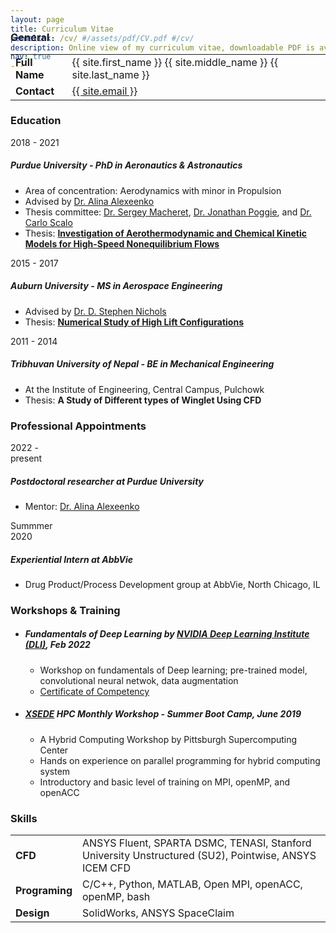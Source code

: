 ```yaml
---
layout: page
title: Curriculum Vitae
permalink: /cv/ #/assets/pdf/CV.pdf #/cv/
description: Online view of my curriculum vitae, downloadable PDF is available.
nav: true
---
```


<div class="row" style="margin-top: -8rem; margin-bottom: 4rem">
	<a class="ml-auto mr-2" href="{{ site.baseurl }}/assets/pdf/CV-Adhikari.pdf" target="_blank" style="color: var(--global-text-color) !important;">
	  <i class="fas fa-file-pdf" style="font-size: 3rem;"></i>
	</a>
</div>

<div class="cv">
	<!-- General -->
	<div class="card p-3">
		<h3 class="card-title">General</h3>
	    <table class="table table-sm table-borderless">
	          <tr>
				<td class="p-0 pr-2 text-right">
					<b>Full Name</b>
				</td>
				<td class="p-0 pl-2 text-left">
					{{ site.first_name }} {{ site.middle_name }} {{ site.last_name }}
				</td>
			</tr>
			<tr>
				<td class="p-0 pr-2 text-right">
					<b>Contact</b>
				</td>
				<td class="p-0 pl-2 text-left">
					<a href="mailto:{{ site.email | encode_email }}" title="email">{{ site.email }}</a> 
				</td>
			</tr>
		</table>
	</div>
	<!-- Education -->
	<div class="card mt-3 p-3">
		<h3 class="card-title">Education</h3>
			<div class="row">
				<div class="col-xs-2 cl-sm-2 col-md-auto text-left" style="width: 90px;">
					<span class="badge font-weight-bold light-green darken-1 text-uppercase align-middle" style="width: 90px;">
						2018 - 2021
					</span>
				</div>
				<div class="col-xs-10 cl-sm-10 col-md mt-2 mt-md-0">
					<h5 class="title font-weight-bold ml-1 ml-md-4">Purdue University - PhD in Aeronautics & Astronautics</h5>
					<ul class="items">
						<li>
							Area of concentration: Aerodynamics with minor in Propulsion
						</li>
						<li>
							Advised by <a href="https://sites.google.com/view/rgdart/Home" target="_blank">Dr. Alina Alexeenko</a>
						</li>
						<li>
							Thesis committee: <a href="https://engineering.purdue.edu/AAE/people/ptProfile?resource_id=111962" target="_blank">Dr. Sergey Macheret</a>, <a href="https://engineering.purdue.edu/~jpoggie/index.html" target="_blank">Dr. Jonathan Poggie</a>, and <a href="https://engineering.purdue.edu/~scalo/" target="_blank">Dr. Carlo Scalo</a>
						</li>
						<li>
							Thesis: <a href="https://doi.org/10.25394/PGS.17126774.v1" target="_blank"><b>Investigation of Aerothermodynamic and Chemical Kinetic Models for High-Speed Nonequilibrium Flows</b></a>
						</li>
					</ul>
				</div>
			</div>
			<div class="row mt-2">
				<div class="col-xs-2 cl-sm-2 col-md-auto text-left" style="width: 90px;">
					<span class="badge font-weight-bold light-green darken-1 text-uppercase align-middle" style="width: 90px;">
						2015 - 2017
					</span>
				</div>
				<div class="col-xs-10 cl-sm-10 col-md mt-2 mt-md-0">
					<h5 class="title font-weight-bold ml-1 ml-md-4">Auburn University - MS in Aerospace Engineering</h5>
					<ul class="items">
						<li>
							Advised by <a href="https://www.olcf.ornl.gov/directory/staff-member/stephen-nichols/" target="_blank">Dr. D. Stephen Nichols</a>
						</li>
						<li>
							Thesis: <a href="https://hdl.handle.net/10415/5874" target="_blank"><b>Numerical Study of High Lift Configurations</b></a>
						</li>
					</ul>
				</div>
			</div>
			<div class="row mt-2">
				<div class="col-xs-2 cl-sm-2 col-md-auto text-left" style="width: 90px;">
					<span class="badge font-weight-bold light-green darken-1 text-uppercase align-middle" style="width: 90px;">
						2011 - 2014
					</span>
				</div>
				<div class="col-xs-10 cl-sm-10 col-md mt-2 mt-md-0">
					<h5 class="title font-weight-bold ml-1 ml-md-4">Tribhuvan University of Nepal - BE in Mechanical Engineering</h5>
					<ul class="items">
						<li>
							At the Institute of Engineering, Central Campus, Pulchowk
						</li>
						<li>
							Thesis: <b>A Study of Different types of Winglet Using CFD</b>
						</li>
					</ul>
				</div>
			</div>
	</div>
	<!-- Professional Experience -->
	<div class="card mt-3 p-3">
		<h3 class="card-title">Professional Appointments</h3>
			<div class="row">
				<div class="col-xs-2 cl-sm-2 col-md-auto text-left" style="width: 90px;">
					<span class="badge font-weight-bold light-green darken-1 text-uppercase align-middle" style="width: 99px;">
						2022 - present
					</span>
				</div>
				<div class="col-xs-10 cl-sm-10 col-md mt-2 mt-md-0">
					<h5 class="title font-weight-bold ml-1 ml-md-4">Postdoctoral researcher at Purdue University</h5>
					<ul class="items">
						<li>
							Mentor: <a href="https://sites.google.com/view/rgdart/Home" target="_blank">Dr. Alina Alexeenko</a>
						</li>
					</ul>
				</div>
			</div>
			<div class="row mt-2">
				<div class="col-xs-2 cl-sm-2 col-md-auto text-left" style="width: 90px;">
					<span class="badge font-weight-bold light-green darken-1 text-uppercase align-middle" style="width: 99px;">
						Summmer 2020
					</span>
				</div>
				<div class="col-xs-10 cl-sm-10 col-md mt-2 mt-md-0">
					<h5 class="title font-weight-bold ml-1 ml-md-4">Experiential Intern at AbbVie</h5>
					<ul class="items">
						<li>
							Drug Product/Process Development group at AbbVie, North Chicago, IL
						</li>
					</ul>
				</div>
			</div>
	</div>	
	<!-- Trainings -->
	<div class="card mt-3 p-3">
		<h3 class="card-title">Workshops & Training</h3>
			<ul class="items">
					<li>
						<h5>Fundamentals of Deep Learning by <a href="https://www.nvidia.com/en-us/training/" target="_blank">NVIDIA Deep Learning Institute (DLI)</a>, Feb 2022</h5>
						<ul>
						<li>
							Workshop on fundamentals of Deep learning; pre-trained model, convolutional neural netwok, data augmentation
						</li>
						<li>
							<a href="https://courses.nvidia.com/certificates/c5a0eba5b41d495e8b5d232b1488a73b" target="_blank">Certificate of Competency</a>
						</li>
						</ul>
					</li>
			</ul>
	      	<ul class="items">
					<li>
						<h5><a href="https://www.xsede.org/" target="_blank">XSEDE</a> HPC Monthly Workshop - Summer Boot Camp, June 2019</h5>
						<ul>
						<li>
							A Hybrid Computing Workshop by Pittsburgh Supercomputing Center
						</li>
						<li>
							Hands on experience on parallel programming for hybrid computing system
						</li>
						<li>
							Introductory and basic level of training on MPI, openMP, and openACC <br>
						</li>
						</ul>
					</li>
			</ul>
	</div>
	<!-- Skills -->
	<div class="card mt-3 p-3">
		<h3 class="card-title">Skills</h3>
	      <table class="table table-sm table-borderless">
	          <tr>
				<td class="p-0 pr-2 text-right">
					<b>CFD</b>
				</td>
				<td class="p-0 pl-2 text-left">
					ANSYS Fluent, SPARTA DSMC, TENASI, Stanford University Unstructured (SU2), Pointwise, ANSYS ICEM CFD
				</td>
			</tr>
			<tr>
				<td class="p-0 pr-2 text-right">
					<b>Programing</b>
				</td>
				<td class="p-0 pl-2 text-left">
					C/C++, Python, MATLAB, Open MPI, openACC, openMP, bash
				</td>
			</tr>
			<tr>
				<td class="p-0 pr-2 text-right">
					<b>Design</b>
				</td>
				<td class="p-0 pl-2 text-left">
					SolidWorks, ANSYS SpaceClaim
				</td>
			</tr>
		</table>
	</div>
</div>

